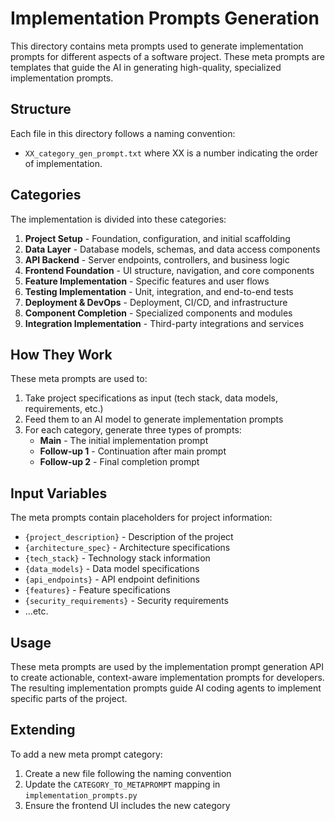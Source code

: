 # Implementation Prompts Generation

This directory contains meta prompts used to generate implementation prompts for different aspects of a software project. These meta prompts are templates that guide the AI in generating high-quality, specialized implementation prompts.

## Structure

Each file in this directory follows a naming convention:

- `XX_category_gen_prompt.txt` where XX is a number indicating the order of implementation.

## Categories

The implementation is divided into these categories:

1. **Project Setup** - Foundation, configuration, and initial scaffolding
2. **Data Layer** - Database models, schemas, and data access components
3. **API Backend** - Server endpoints, controllers, and business logic
4. **Frontend Foundation** - UI structure, navigation, and core components
5. **Feature Implementation** - Specific features and user flows
6. **Testing Implementation** - Unit, integration, and end-to-end tests
7. **Deployment & DevOps** - Deployment, CI/CD, and infrastructure
8. **Component Completion** - Specialized components and modules
9. **Integration Implementation** - Third-party integrations and services

## How They Work

These meta prompts are used to:

1. Take project specifications as input (tech stack, data models, requirements, etc.)
2. Feed them to an AI model to generate implementation prompts
3. For each category, generate three types of prompts:
   - **Main** - The initial implementation prompt
   - **Follow-up 1** - Continuation after main prompt
   - **Follow-up 2** - Final completion prompt

## Input Variables

The meta prompts contain placeholders for project information:

- `{project_description}` - Description of the project
- `{architecture_spec}` - Architecture specifications
- `{tech_stack}` - Technology stack information
- `{data_models}` - Data model specifications
- `{api_endpoints}` - API endpoint definitions
- `{features}` - Feature specifications
- `{security_requirements}` - Security requirements
- ...etc.

## Usage

These meta prompts are used by the implementation prompt generation API to create actionable, context-aware implementation prompts for developers. The resulting implementation prompts guide AI coding agents to implement specific parts of the project.

## Extending

To add a new meta prompt category:

1. Create a new file following the naming convention
2. Update the `CATEGORY_TO_METAPROMPT` mapping in `implementation_prompts.py`
3. Ensure the frontend UI includes the new category
